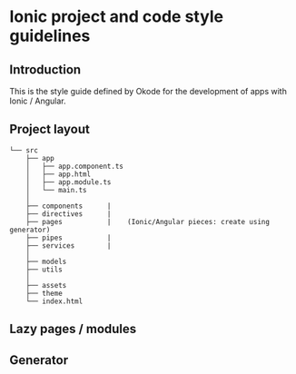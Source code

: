 # Ionic project and code style guidelines

## Introduction
This is the style guide defined by Okode for the development of apps with Ionic / Angular.

## Project layout

```
└── src
    ├── app
    │   ├── app.component.ts
    │   ├── app.html
    │   ├── app.module.ts
    │   └── main.ts
    │   
    ├── components      |
    ├── directives      |
    ├── pages           |    (Ionic/Angular pieces: create using generator)
    ├── pipes           |
    ├── services        |
    │
    ├── models
    ├── utils
    │
    ├── assets
    ├── theme
    └── index.html
```

## Lazy pages / modules

## Generator

